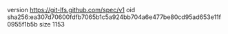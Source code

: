 version https://git-lfs.github.com/spec/v1
oid sha256:ea307d70600fdfb7065b1c5a924bb704a6e477be80cd95ad653e11f0955f1b5b
size 1153
